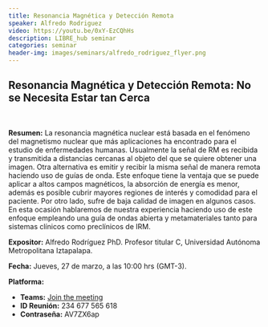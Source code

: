 ```yaml
---
title: Resonancia Magnética y Detección Remota
speaker: Alfredo Rodriguez
video: https://youtu.be/0xY-EzCQhHs 
description: LIBRE_hub seminar
categories: seminar
header-img: images/seminars/alfredo_rodriguez_flyer.png
---
```


## Resonancia Magnética y Detección Remota: No se Necesita Estar tan Cerca
<br>

**Resumen:** 
La resonancia magnética nuclear está basada en el fenómeno del magnetismo nuclear que más aplicaciones ha encontrado para el estudio de enfermedades humanas. Usualmente la señal de RM es recibida y transmitida a distancias cercanas al objeto del que se quiere obtener una imagen. Otra alternativa es emitir y recibir la misma señal de manera remota haciendo uso de guías de onda. Este enfoque tiene la ventaja que se puede aplicar a altos campos magnéticos, la absorción de energía es menor, además es posible cubrir mayores regiones de interés y comodidad para el paciente. Por otro lado, sufre de baja calidad de imagen en algunos casos. En esta ocasión hablaremos de nuestra experiencia haciendo uso de este enfoque empleando una guía de ondas abierta y metamateriales tanto para
sistemas clínicos como preclínicos de IRM.

**Expositor:** Alfredo Rodríguez PhD. Profesor titular C, Universidad Autónoma Metropolitana Iztapalapa.

**Fecha:** Jueves, 27 de marzo, a las 10:00 hrs (GMT-3). 

**Platforma:**
- **Teams:** [Join the meeting](https://teams.microsoft.com/l/meetup-join/19%3ameeting_NzRlZTlhZjgtYWRhMi00Nzg4LThkNmEtNDY1NWY2NjZhMDhi%40thread.v2/0?context=%7b%22Tid%22%3a%225ff5d9fa-f83f-4ac1-a4d2-eb48ea0a00d2%22%2c%22Oid%22%3a%22b066b156-36d2-4bf1-8723-85ab0bba4b91%22%7d)
- **ID Reunión:** 234 677 565 618
- **Contraseña:** AV7ZX6ap